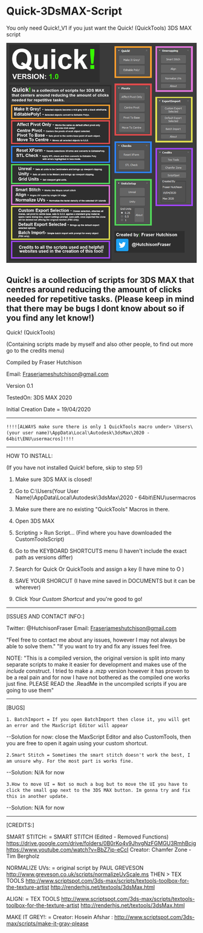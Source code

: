 # Quick-3DsMAX-Script
You only need Quick!_V1 if you just want the Quick! (QuickTools) 3DS MAX script

![](Images/Quick_v1_Showcase.jpg)

Quick! is a collection of scripts for 3DS MAX that centres around reducing the amount of clicks needed for repetitive tasks.
(Please keep in mind that there may be bugs I dont know about so if you find any let know!)
---------------------------------------------------------------------------------------------------------------------

Quick! (QuickTools)

(Containing scripts made by myself and also other people, to find out more go to the credits menu)

Compiled by Fraser Hutchison

Email: Fraserjameshutchison@gmail.com

Version 0.1

TestedOn: 3DS MAX 2020

Initial Creation Date = 19/04/2020

---------------------------------------------------------------------------------------------------------------------

	!!!![ALWAYS make sure there is only 1 QuickTools macro under> \Users\(your user name)\AppData\Local\Autodesk\3dsMax\2020 - 64bit\ENU\usermacros]!!!! 
---------------------------------------------------------------------------------------------------------------------
HOW TO INSTALL:

(If you have not installed Quick! before, skip to step 5!)

1. Make sure 3DS MAX is closed!

2. Go to C:\Users\(Your User Name)\AppData\Local\Autodesk\3dsMax\2020 - 64bit\ENU\usermacros

3. Make sure there are no existing "QuickTools" Macros in there.

4. Open 3DS MAX

5. Scripting > Run Script... (Find where you have downloaded the CustomToolsScript)

6. Go to the KEYBOARD SHORTCUTS menu (I haven't include the exact path as versions differ) 

7. Search for Quick Or QuickTools and assign a key (I have mine to O )

8. SAVE YOUR SHORCUT (I have mine saved in DOCUMENTS but it can be wherever) 

9. Click *Your Custom Shortcut* and you're good to go!  

---------------------------------------------------------------------------------------------------------------------
[ISSUES AND CONTACT INFO:]

Twitter: @HutchisonFraser 
Email: Fraserjameshutchison@gmail.com

"Feel free to contact me about any issues, however I may not always be able to solve them."
"If you want to try and fix any issues feel free.

NOTE: "This is a compiled version, the original version is split into many separate scripts to make it easier for development and makes use of the *include* construct. I tried to make a .mzp version however it has proven to be a real pain and for now I have not bothered as the compiled one works just fine. PLEASE READ the .ReadMe in the uncompiled scripts if you are going to use them"


---------------------------------------------------------------------------------------------------------------------
[BUGS]

	1. BatchImport = If you open BatchImport then close it, you will get an error and the MaxScript Editor will appear
--Solution for now: close the MaxScript Editor and also CustomTools, then you are free to open it again using your custom shortcut.

	2.Smart Stitch = Sometimes the smart stitch doesn't work the best, I am unsure why. For the most part is works fine.
--Solution: N/A for now

	3.How to move UI = Not so much a bug but to move the UI you have to click the small gap next to the 3DS MAX button. Im gonna try and fix this in another update.
--Solution: N/A for now

---------------------------------------------------------------------------------------------------------------------
[CREDITS:]

SMART STITCH: = 
  SMART STITCH (Edited - Removed Functions)
  https://drive.google.com/drive/folders/0B0rKo4v9JhvgNzFGMGU3RmhBcjg
  https://www.youtube.com/watch?v=BbZ7ip-eCcI
  Creator: Chamfer Zone - Tim Bergholz
 
NORMALIZE UVs: =
  original script by PAUL GREVESON
	http://www.greveson.co.uk/scripts/normalizeUvScale.ms
THEN >
	TEX TOOLS 
	http://www.scriptspot.com/3ds-max/scripts/textools-toolbox-for-the-texture-artist
	http://renderhjs.net/textools/3dsMax.html
 
ALIGN: = 
  TEX TOOLS 
	  http://www.scriptspot.com/3ds-max/scripts/textools-toolbox-for-the-texture-artist
	  http://renderhjs.net/textools/3dsMax.html
    
MAKE IT GREY!: =
  Creator: Hosein Afshar : http://www.scriptspot.com/3ds-max/scripts/make-it-gray-please
  
